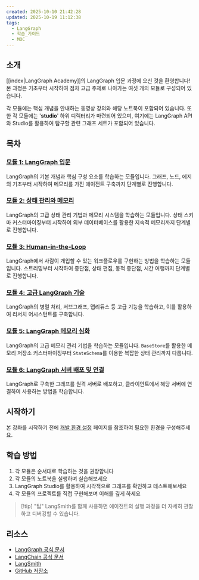 ```yaml
---
created: 2025-10-10 21:42:28
updated: 2025-10-19 11:12:38
tags:
  - LangGraph
  - 학습_가이드
  - MOC
---
```

## 소개

[[index|LangGraph Academy]]의 LangGraph 입문 과정에 오신 것을 환영합니다! 본 과정은 기초부터 시작하여 점차 고급 주제로 나아가는 여섯 개의 모듈로 구성되어 있습니다.

각 모듈에는 핵심 개념을 안내하는 동영상 강의와 해당 노트북이 포함되어 있습니다. 또한 각 모듈에는 '**studio**' 하위 디렉터리가 마련되어 있으며, 여기에는 LangGraph API와 Studio를 활용하여 탐구할 관련 그래프 세트가 포함되어 있습니다.

## 목차

### [모듈 1: LangGraph 입문](https://github.com/jeongsk/langchain-academy/blob/main/module-1/README.md)

LangGraph의 기본 개념과 핵심 구성 요소를 학습하는 모듈입니다. 그래프, 노드, 에지의 기초부터 시작하여 메모리를 가진 에이전트 구축까지 단계별로 진행합니다.

### [모듈 2: 상태 관리와 메모리](https://github.com/jeongsk/langchain-academy/blob/main/module-2/README.md)

LangGraph의 고급 상태 관리 기법과 메모리 시스템을 학습하는 모듈입니다. 상태 스키마 커스터마이징부터 시작하여 외부 데이터베이스를 활용한 지속적 메모리까지 단계별로 진행합니다.

### [모듈 3: Human-in-the-Loop](https://github.com/jeongsk/langchain-academy/blob/main/module-3/README.md)

LangGraph에서 사람이 개입할 수 있는 워크플로우를 구현하는 방법을 학습하는 모듈입니다. 스트리밍부터 시작하여 중단점, 상태 편집, 동적 중단점, 시간 여행까지 단계별로 진행합니다.

### [모듈 4: 고급 LangGraph 기술](https://github.com/jeongsk/langchain-academy/blob/main/module-4/README.md)

LangGraph의 병렬 처리, 서브그래프, 맵리듀스 등 고급 기능을 학습하고, 이를 활용하여 리서치 어시스턴트를 구축합니다.

### [모듈 5: LangGraph 메모리 심화](https://github.com/jeongsk/langchain-academy/blob/main/module-5/README.md)

LangGraph의 고급 메모리 관리 기법을 학습하는 모듈입니다. `BaseStore`를 활용한 메모리 저장소 커스터마이징부터 `StateSchema`를 이용한 복잡한 상태 관리까지 다룹니다.

### [모듈 6: LangGraph 서버 배포 및 연결](https://github.com/jeongsk/langchain-academy/blob/main/module-6/README.md)

LangGraph로 구축한 그래프를 원격 서버로 배포하고, 클라이언트에서 해당 서버에 연결하여 사용하는 방법을 학습합니다.

## 시작하기

본 강좌를 시작하기 전에 [개발 환경 설정](개발%20환경%20설정.md) 페이지를 참조하여 필요한 환경을 구성해주세요.

## 학습 방법

1. 각 모듈은 순서대로 학습하는 것을 권장합니다
2. 각 모듈의 노트북을 실행하며 실습해보세요
3. LangGraph Studio를 활용하여 시각적으로 그래프를 확인하고 테스트해보세요
4. 각 모듈의 프로젝트를 직접 구현해보며 이해를 깊게 하세요

> [!tip] "팁"
> LangSmith를 함께 사용하면 에이전트의 실행 과정을 더 자세히 관찰하고 디버깅할 수 있습니다.

## 리소스

- [LangGraph 공식 문서](https://langchain-ai.github.io/langgraph/)
- [LangChain 공식 문서](https://python.langchain.com/)
- [LangSmith](https://smith.langchain.com/)
- [GitHub 저장소](https://github.com/jeongsk/langchain-academy)
